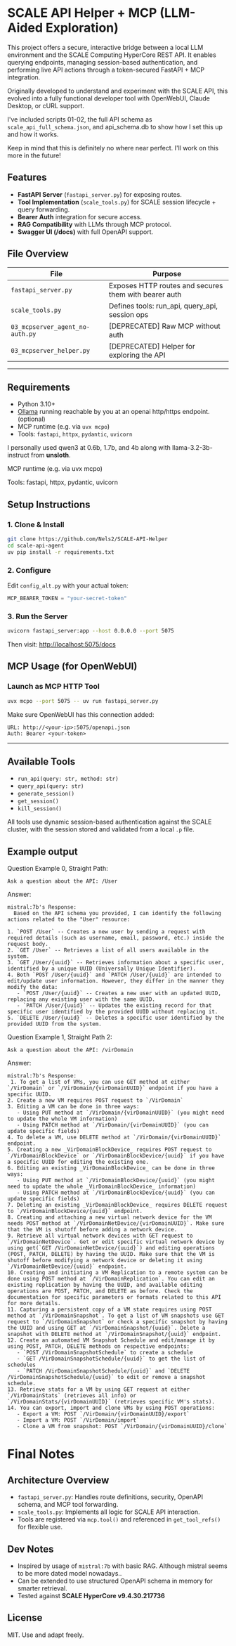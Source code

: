 # SCALE API Helper + MCP (LLM-Aided Exploration)

This project offers a secure, interactive bridge between a local LLM environment and the SCALE Computing HyperCore REST API. It enables querying endpoints, managing session-based authentication, and performing live API actions through a token-secured FastAPI + MCP integration.

Originally developed to understand and experiment with the SCALE API, this evolved into a fully functional developer tool with OpenWebUI, Claude Desktop, or cURL support.


I've included scripts 01-02, the full API schema as `scale_api_full_schema.json`, and api_schema.db to show how I set this up and how it works.

Keep in mind that this is definitely no where near perfect. I'll work on this more in the future!

## Features

- **FastAPI Server** (`fastapi_server.py`) for exposing routes.
- **Tool Implementation** (`scale_tools.py`) for SCALE session lifecycle + query forwarding.
- **Bearer Auth** integration for secure access.
- **RAG Compatibility** with LLMs through MCP protocol.
- **Swagger UI (/docs)** with full OpenAPI support.

## File Overview

| File                            | Purpose                                               |
| ------------------------------- | ----------------------------------------------------- |
| `fastapi_server.py`             | Exposes HTTP routes and secures them with bearer auth |
| `scale_tools.py`                | Defines tools: run\_api, query\_api, session ops      |
| `03_mcpserver_agent_no-auth.py` | [DEPRECATED] Raw MCP without auth                     |
| `03_mcpserver_helper.py`        | [DEPRECATED] Helper for exploring the API             |

---


## Requirements
- Python 3.10+
- [Ollama](https://ollama.com/) running reachable by you at an openai http/https endpoint. (optional)
- MCP runtime (e.g. via `uvx mcpo`)
- Tools: `fastapi`, `httpx`, `pydantic`, `uvicorn`

I personally used qwen3 at 0.6b, 1.7b, and 4b along with llama-3.2-3b-instruct from **unsloth**.

MCP runtime (e.g. via uvx mcpo)

Tools: fastapi, httpx, pydantic, uvicorn

## Setup Instructions

### 1. Clone & Install

```bash
git clone https://github.com/Nels2/SCALE-API-Helper
cd scale-api-agent
uv pip install -r requirements.txt
```

### 2. Configure

Edit `config_alt.py` with your actual token:

```python
MCP_BEARER_TOKEN = "your-secret-token"
```

### 3. Run the Server

```bash
uvicorn fastapi_server:app --host 0.0.0.0 --port 5075
```

Then visit: [http://localhost:5075/docs](http://localhost:5075/docs)

## MCP Usage (for OpenWebUI)

### Launch as MCP HTTP Tool

```bash
uvx mcpo --port 5075 -- uv run fastapi_server.py
```

Make sure OpenWebUI has this connection added:

```
URL: http://<your-ip>:5075/openapi.json
Auth: Bearer <your-token>
```

---

## Available Tools

- `run_api(query: str, method: str)`
- `query_api(query: str)`
- `generate_session()`
- `get_session()`
- `kill_session()`

All tools use dynamic session-based authentication against the SCALE cluster, with the session stored and validated from a local `.p` file.


## Example output
Question Example 0, Straight Path: 
``` 
Ask a question about the API: /User
```
Answer:
```
mistral:7b's Response:
  Based on the API schema you provided, I can identify the following actions related to the "User" resource:

1. `POST /User` -- Creates a new user by sending a request with required details (such as username, email, password, etc.) inside the request body.
2. `GET /User` -- Retrieves a list of all users available in the system.
3. `GET /User/{uuid}` -- Retrieves information about a specific user, identified by a unique UUID (Universally Unique Identifier).
4. Both `POST /User/{uuid}` and `PATCH /User/{uuid}` are intended to edit/update user information. However, they differ in the manner they modify the data:
   - `POST /User/{uuid}` -- Creates a new user with an updated UUID, replacing any existing user with the same UUID.
   - `PATCH /User/{uuid}` -- Updates the existing record for that specific user identified by the provided UUID without replacing it.
5. `DELETE /User/{uuid}` -- Deletes a specific user identified by the provided UUID from the system.
```

Question Example 1, Straight Path 2:
```
Ask a question about the API: /virDomain
```
Answer:
```
mistral:7b's Response:
 1. To get a list of VMs, you can use GET method at either `/VirDomain` or `/VirDomain/{virDomainUUID}` endpoint if you have a specific UUID.
2. Create a new VM requires POST request to `/VirDomain`
3. Editing a VM can be done in three ways:
   - Using PUT method at `/VirDomain/{virDomainUUID}` (you might need to update the whole VM information)
   - Using PATCH method at `/VirDomain/{virDomainUUID}` (you can update specific fields)
4. To delete a VM, use DELETE method at `/VirDomain/{virDomainUUID}` endpoint.
5. Creating a new _VirDomainBlockDevice_ requires POST request to `/VirDomainBlockDevice` or `/VirDomainBlockDevice/{uuid}` if you have a specific UUID for editing the existing one.
6. Editing an existing _VirDomainBlockDevice_ can be done in three ways:
   - Using PUT method at `/VirDomainBlockDevice/{uuid}` (you might need to update the whole _VirDomainBlockDevice_ information)
   - Using PATCH method at `/VirDomainBlockDevice/{uuid}` (you can update specific fields)
7. Deleting an existing _VirDomainBlockDevice_ requires DELETE request to `/VirDomainBlockDevice/{uuid}` endpoint.
8. Creating and attaching a new virtual network device for the VM needs POST method at `/VirDomainNetDevice/{virDomainUUID}`. Make sure that the VM is shutoff before adding a network device.
9. Retrieve all virtual network devices with GET request to `/VirDomainNetDevice`. Get or edit specific virtual network device by using get(`GET /VirDomainNetDevice/{uuid}`) and editing operations (POST, PATCH, DELETE) by having the UUID. Make sure that the VM is shutoff before modifying a network device or deleting it using `/VirDomainNetDevice/{uuid}` endpoint.
10. Creating and initiating a VM Replication to a remote system can be done using POST method at `/VirDomainReplication`. You can edit an existing replication by having the UUID, and available editing operations are POST, PATCH, and DELETE as before. Check the documentation for specific parameters or formats related to this API for more details.
11. Capturing a persistent copy of a VM state requires using POST method at `/VirDomainSnapshot`. To get a list of VM snapshots use GET request to `/VirDomainSnapshot` or check a specific snapshot by having the UUID and using GET at `/VirDomainSnapshot/{uuid}`. Delete a snapshot with DELETE method at `/VirDomainSnapshot/{uuid}` endpoint.
12. Create an automated VM Snapshot Schedule and edit/manage it by using POST, PATCH, DELETE methods on respective endpoints:
   - `POST /VirDomainSnapshotSchedule` to create a schedule
   - `GET /VirDomainSnapshotSchedule/{uuid}` to get the list of schedules
   - `PATCH /VirDomainSnapshotSchedule/{uuid}` and `DELETE /VirDomainSnapshotSchedule/{uuid}` to edit or remove a snapshot schedule.
13. Retrieve stats for a VM by using GET request at either `/VirDomainStats` (retrieves all info) or `/VirDomainStats/{virDomainUUID}` (retrieves specific VM's stats).
14. You can export, import and clone VMs by using POST operations:
   - Export a VM: POST `/VirDomain/{virDomainUUID}/export`
   - Import a VM: POST `/VirDomain/import`
   - Clone a VM from snapshot: POST `/VirDomain/{virDomainUUID}/clone`
```



# Final Notes
## Architecture Overview

- `fastapi_server.py`: Handles route definitions, security, OpenAPI schema, and MCP tool forwarding.
- `scale_tools.py`: Implements all logic for SCALE API interaction.
- Tools are registered via `mcp.tool()` and referenced in `get_tool_refs()` for flexible use.

## Dev Notes

- Inspired by usage of `mistral:7b` with basic RAG. Although mistral seems to be more dated model nowadays..
- Can be extended to use structured OpenAPI schema in memory for smarter retrieval.
- Tested against **SCALE HyperCore v9.4.30.217736**


## License

MIT. Use and adapt freely.
